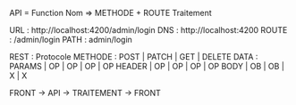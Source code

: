 API = Function
Nom => METHODE + ROUTE
Traitement

URL : http://localhost:4200/admin/login
DNS : http://localhost:4200
ROUTE : /admin/login
PATH : admin/login

REST : Protocole
METHODE :         POST | PATCH | GET | DELETE
DATA : PARAMS   |  OP  |   OP  |  OP |   OP
       HEADER   |  OP  |   OP  |  OP |   OP
       BODY     |  OB  |   OB  |  X  |   X
         

FRONT -> API -> TRAITEMENT -> FRONT